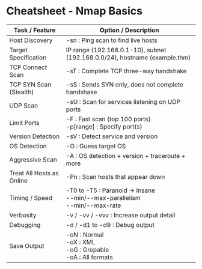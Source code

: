 # Cheatsheet - Nmap Basics

| Task / Feature                | Option / Description                                                                 |
|-------------------------------|-------------------------------------------------------------------------------------|
| Host Discovery                 | -sn : Ping scan to find live hosts                                                  |
| Target Specification           | IP range (192.168.0.1-10), subnet (192.168.0.0/24), hostname (example.thm)          |
| TCP Connect Scan               | -sT : Complete TCP three-way handshake                                             |
| TCP SYN Scan (Stealth)         | -sS : Sends SYN only, does not complete handshake                                   |
| UDP Scan                       | -sU : Scan for services listening on UDP ports                                      |
| Limit Ports                    | -F : Fast scan (top 100 ports) <br> -p[range] : Specify port(s)                     |
| Version Detection               | -sV : Detect service and version                                                    |
| OS Detection                    | -O : Guess target OS                                                                 |
| Aggressive Scan                 | -A : OS detection + version + traceroute + more                                     |
| Treat All Hosts as Online       | -Pn : Scan hosts that appear down                                                   |
| Timing / Speed                  | -T0 to -T5 : Paranoid → Insane <br> --min/--max-parallelism <br> --min/--max-rate   |
| Verbosity                       | -v / -vv / -vvv : Increase output detail                                           |
| Debugging                       | -d / -d1 to -d9 : Debug output                                                      |
| Save Output                     | -oN : Normal <br> -oX : XML <br> -oG : Grepable <br> -oA : All formats               |
